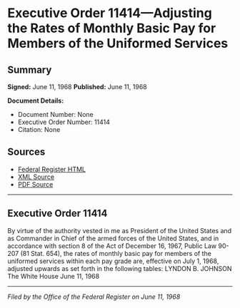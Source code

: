 # Executive Order 11414—Adjusting the Rates of Monthly Basic Pay for Members of the Uniformed Services

## Summary

**Signed:** June 11, 1968
**Published:** June 11, 1968

**Document Details:**
- Document Number: None
- Executive Order Number: 11414
- Citation: None

## Sources
- [Federal Register HTML](https://www.presidency.ucsb.edu/documents/executive-order-11414-adjusting-the-rates-monthly-basic-pay-for-members-the-uniformed)
- [XML Source](None)
- [PDF Source](None)

---

## Executive Order 11414

By virtue of the authority vested in me as President of the United States and as Commander in Chief of the armed forces of the United States, and in accordance with section 8 of the Act of December 16, 1967, Public Law 90-207 (81 Stat. 654), the rates of monthly basic pay for members of the uniformed services within each pay grade are, effective on July 1, 1968, adjusted upwards as set forth in the following tables:
LYNDON B. JOHNSON
The White House
June 11, 1968

---

*Filed by the Office of the Federal Register on June 11, 1968*
